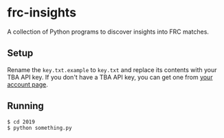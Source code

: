 # frc-insights

A collection of Python programs to discover insights into FRC matches.

## Setup

Rename the `key.txt.example` to `key.txt` and replace its contents with your TBA API key. If you don't have a TBA API
key, you can get one from [your account page](https://www.thebluealliance.com/account).

## Running

```bash
$ cd 2019
$ python something.py
```
